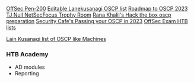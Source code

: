 [OffSec Pen-200](https://www.offsec.com/courses/pen-200/)
[Editable Lanekusanagi OSCP list](https://docs.google.com/spreadsheets/d/1gY4_48mP_MAhjhgrnfIz3hHR5MjflSoD/edit?gid=487240997#gid=487240997)
[Roadmap to OSCP 2023](https://medium.com/@ushah.789012/roadmap-to-oscp-2023-c38c5b4e713a)
[TJ Null NetSecFocus Trophy Room](https://docs.google.com/spreadsheets/u/1/d/1dwSMIAPIam0PuRBkCiDI88pU3yzrqqHkDtBngUHNCw8/htmlview#)
[Rana Khalil's Hack the box oscp preparation](https://rana-khalil.gitbook.io/hack-the-box-oscp-preparation)
[Security Cafe's Passing your OSCP in 2023](https://securitycafe.ro/2023/10/30/passing-your-oscp-in-2023-or-2024/)
[OffSec Exam HTB lists](https://0xdf.gitlab.io/cheatsheets/offsec#oscp-pen-200)

[Lain Kusanagi list of OSCP like Machines](https://docs.google.com/spreadsheets/u/0/d/18weuz_Eeynr6sXFQ87Cd5F0slOj9Z6rt/htmlview?pli=1)
### HTB Academy 
- AD modules
- Reporting 

